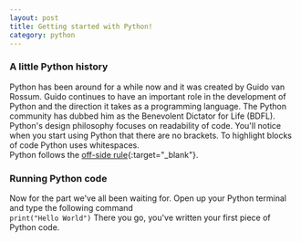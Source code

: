 ```yaml
---
layout: post
title: Getting started with Python!
category: python
---
```


### A little Python history
Python has been around for a while now and it was created by Guido van Rossum. Guido continues to have an important
role in the development of Python and the direction it takes as a programming language. The Python community has dubbed
him as the Benevolent Dictator for Life (BDFL). <br>
Python's design philosophy focuses on readability of code. You'll notice when you start using Python that there are no brackets. To highlight blocks of code Python uses whitespaces. <br>
Python follows the [off-side rule](https://en.wikipedia.org/wiki/Off-side_rule){:target="_blank"}.

### Running Python code
Now for the part we've all been waiting for. Open up your Python terminal and type the following command <br>
`print("Hello World")`
There you go, you've written your first piece of Python code.
